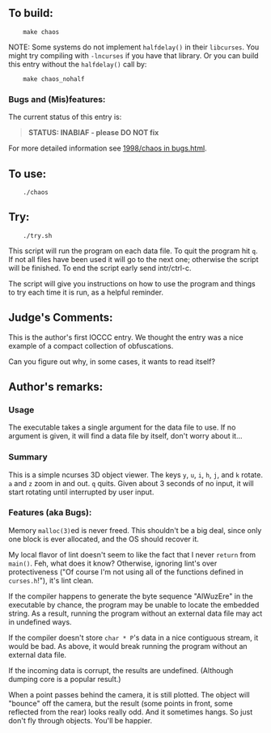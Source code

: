 ## To build:

``` <!---sh-->
    make chaos
```

NOTE: Some systems do not implement `halfdelay()` in their `libcurses`.
You might try compiling with `-lncurses` if you have that library.
Or you can build this entry without the `halfdelay()` call by:

``` <!---sh-->
    make chaos_nohalf
```

### Bugs and (Mis)features:

The current status of this entry is:

> **STATUS: INABIAF - please DO NOT fix**

For more detailed information see [1998/chaos in bugs.html](../../bugs.html#1998_chaos).



## To use:

``` <!---sh-->
    ./chaos
```


## Try:

``` <!---sh-->
    ./try.sh
```

This script will run the program on each data file. To quit the program hit `q`.
If not all files have been used it will go to the next one; otherwise the script
will be finished. To end the script early send intr/ctrl-c.

The script will give you instructions on how to use the program and things to
try each time it is run, as a helpful reminder.


## Judge's Comments:

This is the author's first IOCCC entry.  We thought the entry was
a nice example of a compact collection of obfuscations.

Can you figure out why, in some cases, it wants to read itself?


## Author's remarks:

### Usage

The executable takes a single argument for the data file to use.
If no argument is given, it will find a data file by itself, don't
worry about it...


### Summary

This is a simple ncurses 3D object viewer. The keys `y`, `u`, `i`,
`h`, `j`, and `k` rotate.  `a` and `z` zoom in and out.  `q` quits.
Given about 3 seconds of no input, it will start rotating until
interrupted by user input.


### Features (aka Bugs):

Memory `malloc(3)`ed is never freed.  This shouldn't be a big deal,
since only one block is ever allocated, and the OS should recover it.

My local flavor of lint doesn't seem to like the fact that I never
`return` from `main()`.  Feh, what does it know?  Otherwise, ignoring
lint's over protectiveness ("Of course I'm not using all of the
functions defined in `curses.h`!"), it's lint clean.

If the compiler happens to generate the byte sequence "AlWuzEre"
in the executable by chance, the program may be unable to locate
the embedded string.  As a result, running the program without an
external data file may act in undefined ways.

If the compiler doesn't store `char * P`'s data in a nice contiguous
stream, it would be bad.  As above, it would break running the
program without an external data file.

If the incoming data is corrupt, the results are undefined.
(Although dumping core is a popular result.)

When a point passes behind the camera, it is still plotted.
The object will "bounce" off the camera, but the result (some points
in front, some reflected from the rear) looks really odd.  And it
sometimes hangs.  So just don't fly through objects.  You'll be
happier.


<!--

    Copyright © 1984-2024 by Landon Curt Noll. All Rights Reserved.

    You are free to share and adapt this file under the terms of this license:

        Creative Commons Attribution-ShareAlike 4.0 International (CC BY-SA 4.0)

    For more information, see:

        https://creativecommons.org/licenses/by-sa/4.0/

-->
